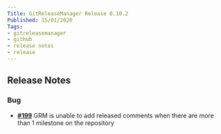 ```yaml
---
Title: GitReleaseManager Release 0.10.2
Published: 15/01/2020
Tags:
- gitreleasemanager
- github
- release notes
- release
---
```


## Release Notes

### Bug

- [__#199__](https://github.com/GitTools/GitReleaseManager/issues/199) GRM is unable to add released comments when there are more than 1 milestone on the repository